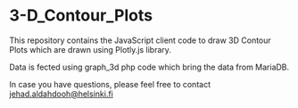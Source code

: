 # 3-D_Contour_Plots

This repository contains the JavaScript client code to draw 3D Contour Plots which are drawn using Plotly.js library. 

Data is fected using graph_3d php code which bring the data from MariaDB. 

In case you have questions, please feel free to contact jehad.aldahdooh@helsinki.fi
